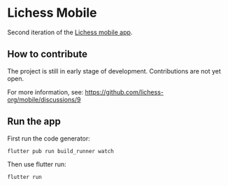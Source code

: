 # Lichess Mobile

Second iteration of the [Lichess mobile app](https://lichess.org/mobile).

## How to contribute

The project is still in early stage of development. Contributions are not yet
open.

For more information, see: https://github.com/lichess-org/mobile/discussions/9

## Run the app

First run the code generator:

```
flutter pub run build_runner watch
```

Then use flutter run:

```
flutter run
```

